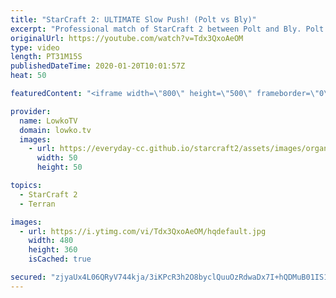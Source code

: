 ```yaml
---
title: "StarCraft 2: ULTIMATE Slow Push! (Polt vs Bly)"
excerpt: "Professional match of StarCraft 2 between Polt and Bly. Polt was one of the most popular progamers in the early days of StarCraft 2. He has won many tournaments throughout his career and recently decided to return to professional gaming. Polt in this Zerg versus Terran decides to go for the slowest of"
originalUrl: https://youtube.com/watch?v=Tdx3QxoAeOM
type: video
length: PT31M15S
publishedDateTime: 2020-01-20T10:01:57Z
heat: 50

featuredContent: "<iframe width=\"800\" height=\"500\" frameborder=\"0\" src=\"https://www.youtube.com/embed/Tdx3QxoAeOM\" allow=\"accelerometer; autoplay; encrypted-media; gyroscope; picture-in-picture\" allowfullscreen></iframe>"

provider:
  name: LowkoTV
  domain: lowko.tv
  images:
    - url: https://everyday-cc.github.io/starcraft2/assets/images/organizations/lowko.tv-50x50.jpg
      width: 50
      height: 50

topics:
  - StarCraft 2
  - Terran

images:
  - url: https://i.ytimg.com/vi/Tdx3QxoAeOM/hqdefault.jpg
    width: 480
    height: 360
    isCached: true

secured: "zjyaUx4L06QRyV744kja/3iKPcR3h2O8byclQuuOzRdwaDx7I+hQDMuB01IS1qaXQ3B22s2O4r9IicQ3+u7+0jwFaEVMWeEx3lCome/gJRTkzeTN6pkSYDdgJOZ3dwUhBXQ7bInXhBBhOYDKXtD+iYAIzwb+EjgwAKLppYsdILHpcmZJ2Fdc1retpIcLqHkVbnQL0zqjq3gnCLiW8olmudPr3YFKjv3B9xHXZf2vtsTFjBt9uoigt67UaRdm1lftzKrI1DfDmUhRInjSbUAtdRdk0I7cUP5FI1UskxlBTPQEj6Gy4vNacHmO/Z7jcybKtjOVxIp9kC4To41fzylUk59/4Z/pKQbpPoA54cdHA9/6jaT01XHuxUwVV45Mz4MeXmW/zhPnwGKApxuwPvyZgF93d/4NkCAgkaSqIkB23voAKah2+bTXW7oR3w1Q/QAh;UmaqoBVXDRcDFTyvCuRN2w=="
---
```


